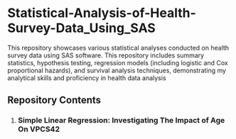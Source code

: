 # Statistical-Analysis-of-Health-Survey-Data_Using_SAS
This repository showcases various statistical analyses conducted on health survey data using SAS software. This repository includes summary statistics, hypothesis testing, regression models (including logistic and Cox proportional hazards), and survival analysis techniques, demonstrating my analytical skills and proficiency in health data analysis

## Repository Contents
 1. ### Simple Linear Regression: Investigating The Impact of Age On VPCS42
